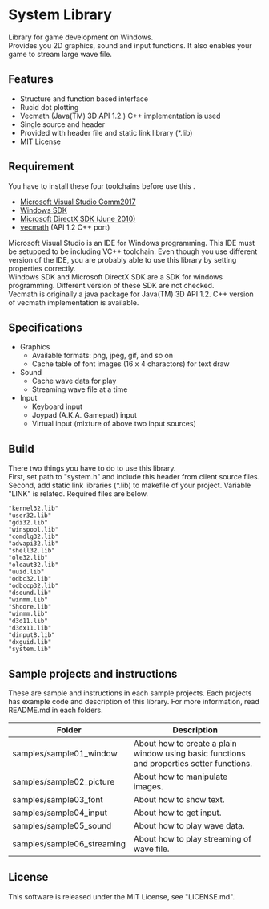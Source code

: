 ﻿System Library
====

Library for game development on Windows.<br>
Provides you 2D graphics, sound and input functions. It also enables your game to stream large wave file.

Features
----

 * Structure and function based interface
 * Rucid dot plotting
 * Vecmath (Java(TM) 3D API 1.2.) C++ implementation is used
 * Single source and header
 * Provided with header file and static link library (*.lib)
 * MIT License

Requirement
----
You have to install these four toolchains before use this .

 * [Microsoft Visual Studio Comm2017](https://www.microsoft.com/ja-jp/dev/products/community.aspx)
 * [Windows SDK](https://developer.microsoft.com/ja-jp/windows/downloads/windows-8-1-sdk)
 * [Microsoft DirectX SDK (June 2010)](https://www.microsoft.com/en-us/download/details.aspx?id=6812)
 * [vecmath](http://objectclub.jp/download/vecmath1) (API 1.2 C++ port)

Microsoft Visual Studio is an IDE for Windows programming. This IDE must be setupped to be including VC++ toolchain. Even though you use different version of the IDE, you are probably able to use this library by setting properties correctly.<br>
Windows SDK and Microsoft DirectX SDK are a SDK for windows programming. Different version of these SDK are not checked.<br>
Vecmath is originally a java package for Java(TM) 3D API 1.2. C++ version of vecmath implementation is available.<br>

Specifications
----

 * Graphics
	* Available formats: png, jpeg, gif, and so on
	* Cache table of font images (16 x 4 charactors) for text draw
 * Sound
	* Cache wave data for play
	* Streaming wave file at a time
 * Input
	* Keyboard input
	* Joypad (A.K.A. Gamepad) input
	* Virtual input (mixture of above two input sources)

Build
----
There two things you have to do to use this library.<br>
First, set path to "system.h" and include this header from client source files.<br>
Second, add static link libraries (*.lib) to makefile of your project. Variable "LINK" is related. Required files are below.
```
"kernel32.lib"
"user32.lib"
"gdi32.lib"
"winspool.lib"
"comdlg32.lib"
"advapi32.lib"
"shell32.lib"
"ole32.lib"
"oleaut32.lib"
"uuid.lib"
"odbc32.lib"
"odbccp32.lib"
"dsound.lib"
"winmm.lib"
"Shcore.lib"
"winmm.lib"
"d3d11.lib"
"d3dx11.lib"
"dinput8.lib"
"dxguid.lib"
"system.lib"
```

Sample projects and instructions
----
These are sample and instructions in each sample projects. Each projects has example code and description of this library. For more information, read README.md in each folders.

|Folder|Description|
|---|---|
|samples/sample01_window|About how to create a plain window using basic functions and properties setter functions.|
|samples/sample02_picture|About how to manipulate images.|
|samples/sample03_font|About how to show text.|
|samples/sample04_input|About how to get input.|
|samples/sample05_sound|About how to play wave data.|
|samples/sample06_streaming|About how to play streaming of wave file.|

License
----
This software is released under the MIT License, see "LICENSE.md".
